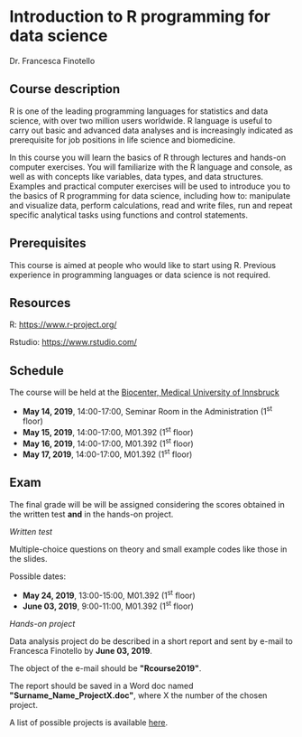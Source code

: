 # Introduction to R programming for data science

Dr. Francesca Finotello

## Course description

R is one of the leading programming languages for statistics and data science, with over two million users worldwide. R language is useful to carry out basic and advanced data analyses and is increasingly indicated as prerequisite for job positions in life science and biomedicine.

In this course you will learn the basics of R through lectures and hands-on computer exercises. You will familiarize with the R language and console, as well as with concepts like variables, data types, and data structures. Examples and practical computer exercises will be used to introduce you to the basics of R programming for data science, including how to: manipulate and visualize data, perform calculations, read and write files, run and repeat specific analytical tasks using functions and control statements. 

## Prerequisites

This course is aimed at people who would like to start using R. Previous experience in programming languages or data science is not required.

## Resources 

R: https://www.r-project.org/

Rstudio: https://www.rstudio.com/

## Schedule

The course will be held at the [Biocenter, Medical University of Innsbruck](https://www.google.com/maps/place/CCB+Innsbruck/@47.2603301,11.3793039,17z/data=!3m1!4b1!4m5!3m4!1s0x479d6be93923ca25:0xe59658469f18242f!8m2!3d47.2603301!4d11.3814926)

* **May 14, 2019**, 14:00-17:00, Seminar Room in the Administration (1<sup>st</sup> floor)
* **May 15, 2019**, 14:00-17:00, M01.392 (1<sup>st</sup> floor)
* **May 16, 2019**, 14:00-17:00, M01.392 (1<sup>st</sup> floor)
* **May 17, 2019**, 14:00-17:00, M01.392 (1<sup>st</sup> floor)

## Exam

The final grade will be will be assigned considering the scores obtained in the written test **and** in the hands-on project.

*Written test*

Multiple-choice questions on theory and small example codes like those in the slides. 

Possible dates:

* **May 24, 2019**, 13:00-15:00, M01.392 (1<sup>st</sup> floor)
* **June 03, 2019**, 9:00-11:00, M01.392 (1<sup>st</sup> floor)

*Hands-on project* 

Data analysis project do be described in a short report and sent by e-mail to Francesca Finotello by **June 03, 2019**. 

The object of the e-mail should be **"Rcourse2019"**.

The report should be saved in a Word doc named **"Surname_Name_ProjectX.doc"**, where X the number of the chosen project.

A list of possible projects is available [here](#).






